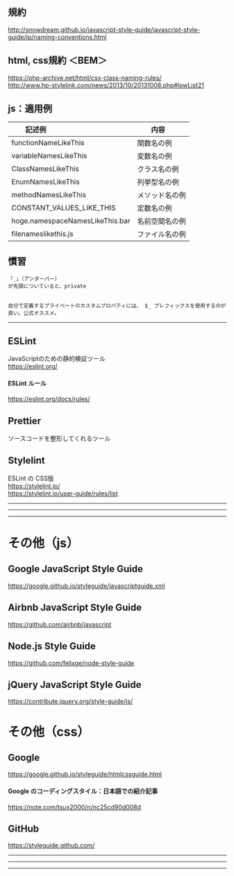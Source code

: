 
## 規約
http://snowdream.github.io/javascript-style-guide/javascript-style-guide/jp/naming-conventions.html


## html, css規約  ＜BEM＞
https://php-archive.net/html/css-class-naming-rules/      
http://www.hp-stylelink.com/news/2013/10/20131008.php#lowList21      

## js：適用例
|　　記述例                         |　　内容          |
|:----------------------------------|:-----------------|
|  functionNameLikeThis             |  関数名の例      |
|  variableNamesLikeThis            |  変数名の例      |
|  ClassNamesLikeThis               |  クラス名の例    |
|  EnumNamesLikeThis                |  列挙型名の例    |
|  methodNamesLikeThis              |  メソッド名の例  |
|  CONSTANT_VALUES_LIKE_THIS        |  定数名の例      |
|  hoge.namespaceNamesLikeThis.bar  |  名前空間名の例  |
|  filenameslikethis.js             |  ファイル名の例  |



## 慣習
```
「_」（アンダーバー）
が先頭についていると、private


自分で定義するプライベートのカスタムプロパティには、 $_ プレフィックスを使用するのが良い。公式オススメ。
```

________________________________________________
## ESLint
JavaScriptのための静的検証ツール  
https://eslint.org/

#### ESLint ルール
https://eslint.org/docs/rules/


## Prettier
ソースコードを整形してくれるツール



## Stylelint
ESLint の CSS版  
https://stylelint.io/  
https://stylelint.io/user-guide/rules/list  

________________________________________________
________________________________________________
________________________________________________
# その他（js）

## Google JavaScript Style Guide
https://google.github.io/styleguide/javascriptguide.xml

## Airbnb JavaScript Style Guide
https://github.com/airbnb/javascript

## Node.js Style Guide
https://github.com/felixge/node-style-guide

## jQuery JavaScript Style Guide
https://contribute.jquery.org/style-guide/js/


# その他（css）

## Google
https://google.github.io/styleguide/htmlcssguide.html

#### Google のコーディングスタイル：日本語での紹介記事
https://note.com/tsux2000/n/nc25cd90d008d

## GitHub
https://styleguide.github.com/

________________________________________________
________________________________________________
________________________________________________




